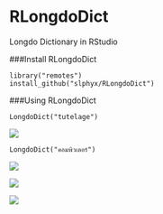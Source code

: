 # RLongdoDict
Longdo Dictionary in RStudio

###Install RLongdoDict
```{r install_devtools, eval=FALSE}
library("remotes")
install_github("slphyx/RLongdoDict")
```

###Using RLongdoDict
```{r example}
LongdoDict("tutelage")
```
![](http://www.sakngoi.com/wp-content/uploads/2017/04/longdo1.png)

```{r example}
LongdoDict("คอมพิวเตอร์")
```
![](http://www.sakngoi.com/wp-content/uploads/2017/04/longdo3.png)

![](http://www.sakngoi.com/wp-content/uploads/2017/07/longdodict2.png)

![](http://www.sakngoi.com/wp-content/uploads/longdodict.png)
